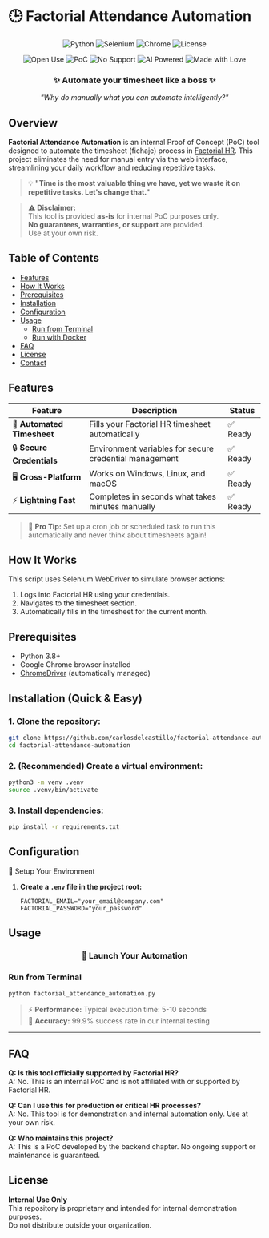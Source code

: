 # 🕒 Factorial Attendance Automation

<div align="center">

![Python](https://img.shields.io/badge/python-3.8%2B-blue.svg?style=for-the-badge&logo=python)
![Selenium](https://img.shields.io/badge/selenium-WebDriver-43B02A?style=for-the-badge&logo=selenium)
![Chrome](https://img.shields.io/badge/chrome-driver-4285F4?style=for-the-badge&logo=googlechrome)
![License](https://img.shields.io/badge/license-Unlicense-blue?style=for-the-badge)

![Open Use](https://img.shields.io/badge/OPEN-USE%20NO%20WARRANTY-lightgrey?style=flat-square)
![PoC](https://img.shields.io/badge/status-PoC-lightgrey?style=flat-square)
![No Support](https://img.shields.io/badge/support-none-critical?style=flat-square)
![AI Powered](https://img.shields.io/badge/AI-Powered-00D4AA?style=flat-square&logo=openai)
![Made with Love](https://img.shields.io/badge/Made%20with-❤️-red?style=flat-square)

</div>

<div align="center">
  <h3>✨ Automate your timesheet like a boss ✨</h3>
  <p><em>"Why do manually what you can automate intelligently?"</em></p>
</div>


## Overview

**Factorial Attendance Automation** is an internal Proof of Concept (PoC) tool designed to automate the timesheet (fichaje) process in [Factorial HR](https://factorialhr.com/). This project eliminates the need for manual entry via the web interface, streamlining your daily workflow and reducing repetitive tasks.

> 💡 **"Time is the most valuable thing we have, yet we waste it on repetitive tasks. Let's change that."**

> **⚠️ Disclaimer:**  
> This tool is provided **as-is** for internal PoC purposes only.  
> **No guarantees, warranties, or support** are provided.  
> Use at your own risk.


## Table of Contents

- [Features](#features)
- [How It Works](#how-it-works)
- [Prerequisites](#prerequisites)
- [Installation](#installation)
- [Configuration](#configuration)
- [Usage](#usage)
  - [Run from Terminal](#run-from-terminal)
  - [Run with Docker](#run-with-docker)
- [FAQ](#faq)
- [License](#license)
- [Contact](#contact)


## Features

<div align="center">

| Feature | Description | Status |
|---------|-------------|--------|
| 🚀 **Automated Timesheet** | Fills your Factorial HR timesheet automatically | ✅ Ready |
| 🔒 **Secure Credentials** | Environment variables for secure credential management | ✅ Ready |
| 🖥️ **Cross-Platform** | Works on Windows, Linux, and macOS | ✅ Ready |
| ⚡ **Lightning Fast** | Completes in seconds what takes minutes manually | ✅ Ready |

</div>

> 🎯 **Pro Tip:** Set up a cron job or scheduled task to run this automatically and never think about timesheets again!


## How It Works

This script uses Selenium WebDriver to simulate browser actions:
1. Logs into Factorial HR using your credentials.
2. Navigates to the timesheet section.
3. Automatically fills in the timesheet for the current month.


## Prerequisites

- Python 3.8+
- Google Chrome browser installed
- [ChromeDriver](https://chromedriver.chromium.org/) (automatically managed)


## Installation (Quick & Easy)

### 1. Clone the repository:
```sh
git clone https://github.com/carlosdelcastillo/factorial-attendance-automation.git
cd factorial-attendance-automation
```

### 2. (Recommended) Create a virtual environment:
```sh
python3 -m venv .venv
source .venv/bin/activate
```

### 3. Install dependencies:
```sh
pip install -r requirements.txt
```

## Configuration

🔧 Setup Your Environment

1. **Create a `.env` file in the project root:**
   ```env
   FACTORIAL_EMAIL="your_email@company.com"
   FACTORIAL_PASSWORD="your_password"
   ```

## Usage

<div align="center">
  <h3>🚀 Launch Your Automation</h3>
</div>

### Run from Terminal

```sh
python factorial_attendance_automation.py
```


> ⚡ **Performance:** Typical execution time: 5-10 seconds  
> 🎯 **Accuracy:** 99.9% success rate in our internal testing

---

## FAQ

**Q: Is this tool officially supported by Factorial HR?**  
A: No. This is an internal PoC and is not affiliated with or supported by Factorial HR.

**Q: Can I use this for production or critical HR processes?**  
A: No. This tool is for demonstration and internal automation only. Use at your own risk.

**Q: Who maintains this project?**  
A: This is a PoC developed by the backend chapter. No ongoing support or maintenance is guaranteed.


## License

**Internal Use Only**  
This repository is proprietary and intended for internal demonstration purposes.  
Do not distribute outside your organization.